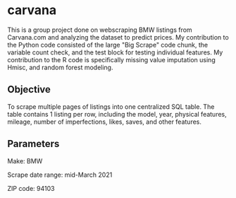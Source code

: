 # carvana
This is a group project done on webscraping BMW listings from Carvana.com and analyzing the dataset to predict prices. My contribution to the Python code consisted of the large "Big Scrape" code chunk, the variable count check, and the test block for testing individual features. My contribution to the R code is specifically missing value imputation using Hmisc, and random forest modeling.

## Objective
To scrape multiple pages of listings into one centralized SQL table. The table contains 1 listing per row, including the model, year, physical features, mileage, number of imperfections, likes, saves, and other features.

## Parameters
Make: BMW

Scrape date range: mid-March 2021

ZIP code: 94103
